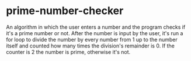 # prime-number-checker
An algorithm in which the user enters a number and the program checks if it's a prime number or not. After the number is input by the user, it's run a for loop to divide the number by every number from 1 up to the number itself and counted how many times the division's remainder is 0. If the counter is 2 the number is prime, otherwise it's not.
